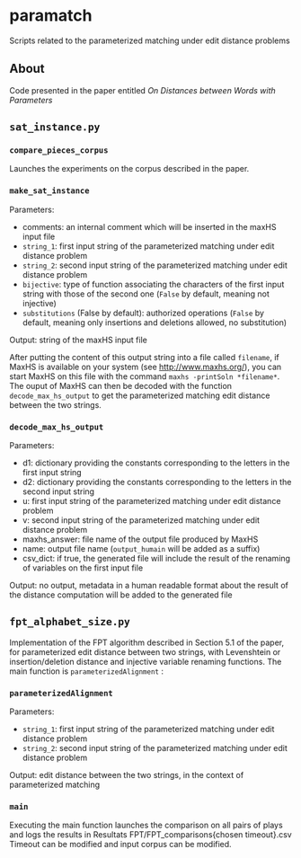 # paramatch
Scripts related to the parameterized matching under edit distance problems



## About

Code presented in the paper entitled *On Distances between Words with Parameters*



## `sat_instance.py`

### `compare_pieces_corpus`

Launches the experiments on the corpus described in the paper.

### `make_sat_instance`

Parameters:
* comments: an internal comment which will be inserted in the maxHS input file
* `string_1`: first input string of the parameterized matching under edit distance problem
* `string_2`: second input string of the parameterized matching under edit distance problem
* `bijective`: type of function associating the characters of the first input string with those of the second one (`False` by default, meaning not injective)
* `substitutions` (False by default): authorized operations (`False` by default, meaning only insertions and deletions allowed, no substitution)

Output: string of the maxHS input file

After putting the content of this output string into a file called `filename`, if MaxHS is available on your system (see http://www.maxhs.org/), you can start MaxHS on this file with the command `maxhs -printSoln *filename*`. The ouput of MaxHS can then be decoded with the function `decode_max_hs_output` to get the parameterized matching edit distance between the two strings.

### `decode_max_hs_output`

Parameters:
* d1: dictionary providing the constants corresponding to the letters in the first input string
* d2: dictionary providing the constants corresponding to the letters in the second input string
* u: first input string of the parameterized matching under edit distance problem
* v: second input string of the parameterized matching under edit distance problem
* maxhs_answer: file name of the output file produced by MaxHS
* name: output file name (`output_humain` will be added as a suffix)
* csv_dict: if true, the generated file will include the result of the renaming of variables on the first input file

Output: no output, metadata in a human readable format about the result of the distance computation will be added to the generated file



## `fpt_alphabet_size.py`

Implementation of the FPT algorithm described in Section 5.1 of the paper, for parameterized edit distance between two strings, with Levenshtein or insertion/deletion distance and injective variable renaming functions.
The main function is `parameterizedAlignment` :

### `parameterizedAlignment`

Parameters:
* `string_1`: first input string of the parameterized matching under edit distance problem
* `string_2`: second input string of the parameterized matching under edit distance problem

Output: edit distance between the two strings, in the context of parameterized matching

### `main`
Executing the main function launches the comparison on all pairs of plays and logs the results in Resultats FPT/FPT_comparisons{chosen timeout}.csv
Timeout can be modified and input corpus can be modified.

